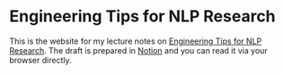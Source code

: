 # Engineering Tips for NLP Research

This is the website for my lecture notes on [Engineering Tips for NLP Research](https://yangfengji.notion.site/Engineering-Tips-for-NLP-Research-886e826a267f48b9927bedd5d82e7c6b). The draft is prepared in [Notion]() and you can read it via your browser directly. 

